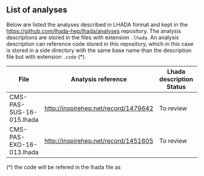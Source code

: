 List of analyses
----------------

Below are listed the analyses described in LHADA format and kept in the https://github.com/lhada-hep/lhada/analyses repository. The analysis descriptions are stored in the files with extension `.lhada`. An analysis description can reference code stored in this repository, which in this case is stored in a side directory with the same base name than the description file but with extension `.code` (*). 

| File                     | Analysis reference                   | Lhada description Status | Comments |
|--------------------------|--------------------------------------|--------------------------|----------|
| CMS-PAS-SUS-16-015.lhada | http://inspirehep.net/record/1479642 | To review                |          |
| CMS-PAS-EXO-16-013.lhada | http://inspirehep.net/record/1451605 | To review                |          |


(*) the code will be refered in the lhada file as 
